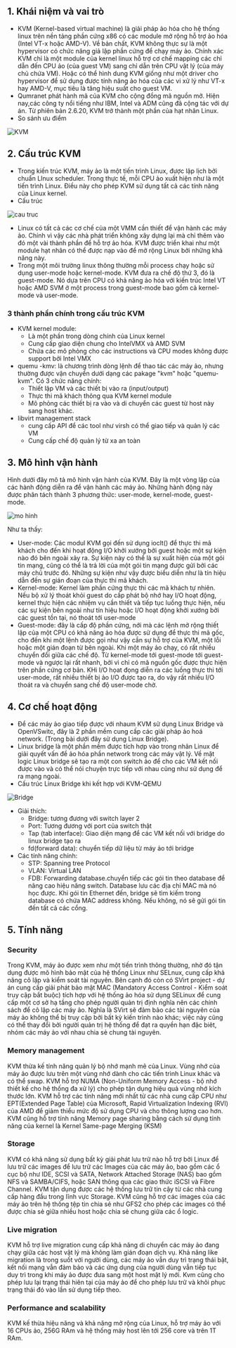 ## 1. Khái niệm và vai trò

* KVM (Kernel-based virtual machine) là giải pháp ảo hóa cho hệ thống linux trên nền tảng phần cứng x86 có các module mở rộng hỗ trợ ảo hóa (Intel VT-x hoặc AMD-V). Về bản chất, KVM không thực sự là một hypervisor có chức năng giả lập phần cứng để chạy máy ảo. Chính xác KVM chỉ là một module của kernel linux hỗ trợ cơ chế mapping các chỉ dẫn đến CPU ảo (của guest VM) sang chỉ dẫn trên CPU vật lý (của máy chủ chứa VM). Hoặc có thể hình dung KVM giống như một driver cho hypervisor để sử dụng được tính năng ảo hóa của các vi xử lý như VT-x hay AMD-V, mục tiêu là tăng hiệu suất cho guest VM.
* Qumranet phát hành mã của KVM cho cộng đồng mã nguồn mở. Hiện nay,các công ty nổi tiếng như IBM, Intel và ADM cũng đã cộng tác với dự án. Từ phiên bản 2.6.20, KVM trở thành một phần của hạt nhân Linux.
* So sánh ưu điểm

![KVM](image/KVM.png)

## 2. Cấu trúc KVM

* Trong kiến trúc KVM, máy ảo là một tiến trình Linux, được lập lịch bởi chuẩn LInux scheduler. Trong thực tế, mỗi CPU ảo xuất hiện như là một tiến trình Linux. Điều này cho phép KVM sử dụng tất cả các tính năng của Linux kernel.
* Cấu trúc

![cau truc](image/cautruc.png)

* Linux có tất cả các cơ chế của một VMM cần thiết để vận hành các máy ảo. Chính vì vậy các nhà phát triển không xây dựng lại mà chỉ thêm vào đó một vài thành phần để hỗ trợ ảo hóa. KVM được triển khai như một module hạt nhân có thể được nạp vào để mở rộng Linux bởi những khả năng này.
* Trong một môi trường linux thông thường mỗi process chạy hoặc sử dụng user-mode hoặc kernel-mode. KVM đưa ra chế độ thứ 3, đó là guest-mode. Nó dựa trên CPU có khả năng ảo hóa với kiến trúc Intel VT hoặc AMD SVM ở một process trong guest-mode bao gồm cả kernel-mode và user-mode.
### 3 thành phần chính trong cấu trúc KVM
* KVM kernel module:  
    * Là một phần trong dòng chính của Linux kernel
    * Cung cấp giao diện chung cho IntelVMX và AMD SVM
    * Chứa các mô phỏng cho các instructions và CPU modes không được support bởi Intel VMX
* quemu -kmv: là chương trình dòng lệnh để thao tác các máy ảo, nhưng thường được vận chuyển dưới dạng các pakage "kvm" hoặc "quemu-kvm". Có 3 chức năng chính:
    * Thiết lập VM và các thiết bị vào ra (input/output)
    * Thực thi mã khách thông qua KVM kernel module
    * Mô phỏng các thiết bị ra vào và di chuyển các guest từ host này sang host khác.
* libvirt management stack
    * cung cấp API để các tool như virsh có thể giao tiếp và quản lý các VM
    * Cung cấp chế độ quản lý từ xa an toàn

## 3. Mô hình vận hành
Hình dưới đây mô tả mô hình vận hành của KVM. Đây là một vòng lặp của các hành động diễn ra để vận hành các máy ảo. Những hành động này được phân tách thành 3 phương thức: user-mode, kernel-mode, guest-mode.

![mo hinh](image/mo-hinh.png)

Như ta thấy:
* User-mode: Các modul KVM gọi đến sử dụng ioclt() để thực thi mã khách cho đến khi hoạt động I/O khởi xướng bởi guest hoặc một sự kiện nào đó bên ngoài xảy ra. Sự kiện này có thể là sự xuất hiện của một gói tin mạng, cũng có thể là trả lời của một gói tin mạng được gửi bởi các máy chủ trước đó. Những sự kiện như vậy được biểu diễn như là tín hiệu dẫn đến sự gián đoạn của thực thi mã khách.
* Kernel-mode: Kernel làm phần cứng thực thi các mã khách tự nhiên. Nếu bộ xử lý thoát khỏi guest do cấp phát bộ nhớ hay I/O hoạt động, kernel thực hiện các nhiệm vụ cần thiết và tiếp tục luồng thực hiện, nếu các sự kiện bên ngoài như tín hiệu hoặc I/O hoạt động khởi xướng bởi các guest tồn tại, nó thoát tới user-mode
* Guest-mode: đây là cấp độ phần cứng, nới mà các lệnh mở rộng thiết lập của một CPU có khả năng ảo hóa được sử dụng để thực thi mã gốc, cho đến khi một lệnh được gọi như vậy cần sự hỗ trợ của KVM, một lỗi hoặc một gián đoạn từ bên ngoài.
Khi một máy ảo chạy, có rất nhiều chuyển đổi giữa các chế độ. Từ kernel-mode tới guest-mode tới guest-mode và ngược lại rất nhanh, bởi vì chỉ có mã nguồn gốc được thực hiện trên phần cứng cơ bản. KHi I/O họat đọng diễn ra các luồng thực thi tới user-mode, rất nhiều thiết bị ảo I/O được tạo ra, do vậy rất nhiều I/O thoát ra và chuyển sang chế độ user-mode chờ.
## 4. Cơ chế hoạt động
* Để các máy ảo giao tiếp được với nhaum KVM sử dụng Linux Bridge và OpenVSwitc, đây là 2 phần mềm cung cấp các giải pháp ảo hoá network. (Trong bài dưới đây sử dụng Linux Bridge).
* Linux bridge là một phần mềm được tích hợp vào trong nhân Linux để giải quyết vấn đề ảo hóa phần network trong các máy vật lý. Về mặt logic Linux bridge sẽ tạo ra một con switch ảo để cho các VM kết nối được vào và có thể nói chuyện trực tiếp với nhau cũng như sử dụng để ra mạng ngoài.
* Cấu trúc Linux Bridge khi kết hợp với KVM-QEMU

![Bridge](image/Linux-Bridge.png)

* Giải thích:
    *  Bridge: tương đương với switch layer 2
    *  Port: Tương đương với port của switch thật
    *  Tap (tab interface): Giao diện mạng để các VM kết nối với bridge do linux bridge tạo ra  
    *  fd(forward data): chuyển tiếp dữ liệu từ máy ảo tới bridge
* Các tính năng chính:
    * STP: Spanning tree Protocol
    * VLAN: Virtual LAN
    * FDB: Forwarding database.chuyển tiếp các gói tin theo database để nâng cao hiệu năng switch. Database lưu các địa chỉ MAC mà nó học được. Khi gói tin Ethernet đến, bridge sẽ tìm kiếm trong database có chứa MAC address không. Nếu không, nó sẽ gửi gói tin đến tất cả các cổng.

## 5. Tính năng

### Security
Trong KVM, máy ảo được xem như một tiến trình thông thường, nhờ đó tận dụng được mô hình bảo mật của hệ thống Linux như SELnux, cung cấp khả năng cô lập và kiểm soát tài nguyên. Bên cạnh đó còn có SVirt project - dự án cung cấp giải phát bảo mật MAC (Mandatory Access Control - Kiểm soát truy cập bắt buộc) tích hợp với hệ thống ảo hóa sử dụng SELinux để cung cấp một cơ sở hạ tầng cho phép người quản trị định nghĩa nên các chính sách để cô lập các máy ảo. Nghĩa là SVirt sẽ đảm bảo các tài nguyên của máy ảo không thể bị truy cập bởi bất kỳ kiến trình nào khác; việc này cũng có thể thay đổi bởi người quản trị hệ thống để đạt ra quyền hạn đặc biêt, nhóm các máy ảo với nhau chia sẻ chung tài nguyên.

### Memory management
KVM thừa kế tính năng quản lý bộ nhớ mạnh mẽ của Linux. Vùng nhớ của máy ảo được lưu trên một vùng nhớ dành cho các tiến trình Linux khác và có thể swap. KVM hỗ trợ NUMA (Non-Uniform Memory Access - bộ nhớ thiết kế cho hệ thống đa xử lý) cho phép tận dụng hiệu quả vùng nhớ kích thước lớn. KVM hỗ trợ các tính năng mới nhất từ các nhà cung cấp CPU như EPT(Extended Page Table) của Microsoft, Rapid Virtualization Indexing (RVI) của AMD để giảm thiểu mức độ sử dụng CPU và cho thông lượng cao hơn. KVM cũng hỗ trợ tính năng Memory page sharing bằng cách sử dụng tính năng của kernel là Kernel Same-page Merging (KSM)

### Storage
KVM có khả năng sử dụng bất kỳ giải phát lưu trữ nào hỗ trợ bởi Linux để lưu trữ các images để lưu trữ các Images của các máy ảo, bao gồm các ổ cục bộ như IDE, SCSI và SATA, Network Attached Storage (NAS) bao gồm NFS và SAMBA/CIFS, hoặc SAN thông qua các giao thức iSCSI và Fibre Channel. KVM tận dụng được các hệ thống lưu trữ tin cậy từ các nhà cung cấp hàng đầu trong lĩnh vực Storage. KVM cũng hỗ trợ các images của các máy ảo trên hệ thống tệp tin chia sẻ như GFS2 cho phép các images có thể được chia sẻ giữa nhiều host hoặc chia sẻ chung giữa các ổ logic.

### Live migration 
KVM hỗ trợ live migration cung cấp khả năng di chuyển các máy ảo đang chạy giữa các host vật lý mà không làm gián đoạn dịch vụ. Khả năng like migration là trong suốt với người dùng, các máy ảo vẫn duy trì trạng thái bật, kết nối mạng vẫn đảm bảo và các ứng dụng của người dùng vẫn tiếp tục duy trì trong khi máy ảo được đưa sang một host mật lý mới. Kvm cũng cho phép lưu lại trạng thái hiên tại của máy ảo để cho phép lưu trữ và khôi phục trạng thái đó vào lần sử dụng tiếp theo.

### Performance and scalability
KVM kế thừa hiệu năng và khả năng mở rộng của Linux, hỗ trợ máy ảo với 16 CPUs ảo, 256G RAm và hệ thống máy host lên tới 256 core và trên 1T RAm.


